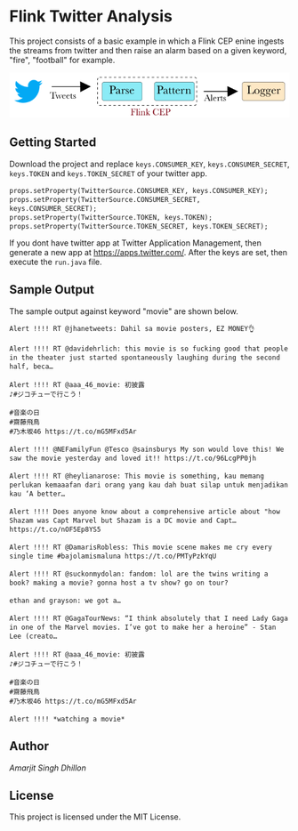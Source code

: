 # Flink Twitter Analysis

This project consists of a basic example in which a Flink CEP enine ingests the streams from twitter and then raise an alarm based on a given keyword, "fire", "football" for example.
 
![flink](images/twitter.png)


## Getting Started

Download the project and replace `keys.CONSUMER_KEY`, `keys.CONSUMER_SECRET`, `keys.TOKEN` and `keys.TOKEN_SECRET` of your twitter app. 

```
props.setProperty(TwitterSource.CONSUMER_KEY, keys.CONSUMER_KEY);
props.setProperty(TwitterSource.CONSUMER_SECRET, keys.CONSUMER_SECRET);
props.setProperty(TwitterSource.TOKEN, keys.TOKEN);
props.setProperty(TwitterSource.TOKEN_SECRET, keys.TOKEN_SECRET);
```
If you dont have twitter app at Twitter Application Management, then generate a new app at https://apps.twitter.com/.
After the keys are set, then execute the `run.java` file.

## Sample Output

The sample output against keyword "movie" are shown below.
```
Alert !!!! RT @jhanetweets: Dahil sa movie posters, EZ MONEY👌

Alert !!!! RT @davidehrlich: this movie is so fucking good that people in the theater just started spontaneously laughing during the second half, beca…

Alert !!!! RT @aaa_46_movie: 初披露
♪#ジコチューで行こう！

#音楽の日
#齋藤飛鳥
#乃木坂46 https://t.co/mG5MFxd5Ar

Alert !!!! @NEFamilyFun @Tesco @sainsburys My son would love this! We saw the movie yesterday and loved it!! https://t.co/96LcgPP0jh

Alert !!!! RT @heylianarose: This movie is something, kau memang perlukan kemaaafan dari orang yang kau dah buat silap untuk menjadikan kau ‘A better…

Alert !!!! Does anyone know about a comprehensive article about "how Shazam was Capt Marvel but Shazam is a DC movie and Capt… https://t.co/nOF5Ep8YS5

Alert !!!! RT @DamarisRobless: This movie scene makes me cry every single time #bajolamismaluna https://t.co/PMTyPzkYqU

Alert !!!! RT @suckonmydolan: fandom: lol are the twins writing a book? making a movie? gonna host a tv show? go on tour?

ethan and grayson: we got a…

Alert !!!! RT @GagaTourNews: “I think absolutely that I need Lady Gaga in one of the Marvel movies. I’ve got to make her a heroine” - Stan Lee (creato…

Alert !!!! RT @aaa_46_movie: 初披露
♪#ジコチューで行こう！

#音楽の日
#齋藤飛鳥
#乃木坂46 https://t.co/mG5MFxd5Ar

Alert !!!! *watching a movie* 

```
## Author

*Amarjit Singh Dhillon*


## License

This project is licensed under the MIT License.
